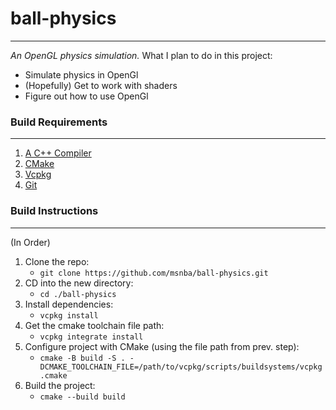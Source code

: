 # ball-physics

---

_An OpenGL physics simulation._
What I plan to do in this project:

- Simulate physics in OpenGl
- (Hopefully) Get to work with shaders
- Figure out how to use OpenGl

### Build Requirements

---

1. [A C++ Compiler](https://code.visualstudio.com/docs/languages/cpp#_install-a-compiler)
2. [CMake](https://cmake.org)
3. [Vcpkg](https://vcpkg.io/en)
4. [Git](https://git-scm.com)

### Build Instructions

---

(In Order)

1. Clone the repo:
   - `git clone https://github.com/msnba/ball-physics.git`
2. CD into the new directory:
   - `cd ./ball-physics`
3. Install dependencies:
   - `vcpkg install`
4. Get the cmake toolchain file path:
   - `vcpkg integrate install`
5. Configure project with CMake (using the file path from prev. step):
   - `cmake -B build -S . -DCMAKE_TOOLCHAIN_FILE=/path/to/vcpkg/scripts/buildsystems/vcpkg.cmake`
6. Build the project:
   - `cmake --build build`
